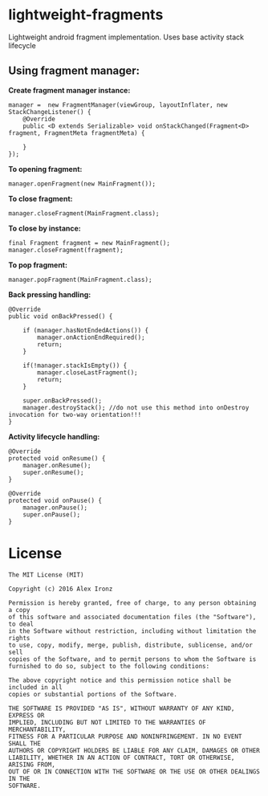 # lightweight-fragments
Lightweight android fragment implementation. Uses base activity stack lifecycle

Using fragment manager:
-----------------------

**Create fragment manager instance:**

    manager =  new FragmentManager(viewGroup, layoutInflater, new StackChangeListener() {
        @Override
        public <D extends Serializable> void onStackChanged(Fragment<D> fragment, FragmentMeta fragmentMeta) {

        }
    });

        
**To opening fragment:**

    manager.openFragment(new MainFragment());


**To close fragment:**

    manager.closeFragment(MainFragment.class);    


**To close by instance:**

    final Fragment fragment = new MainFragment();
    manager.closeFragment(fragment);

    
**To pop fragment:**

    manager.popFragment(MainFragment.class);


**Back pressing handling:**

    @Override
    public void onBackPressed() {

        if (manager.hasNotEndedActions()) {
            manager.onActionEndRequired();
            return;
        }

        if(!manager.stackIsEmpty()) {
            manager.closeLastFragment();
            return;
        }

        super.onBackPressed();
        manager.destroyStack(); //do not use this method into onDestroy invocation for two-way orientation!!!
    }

**Activity lifecycle handling:**

    @Override
    protected void onResume() {
        manager.onResume();
        super.onResume();
    }

    @Override
    protected void onPause() {
        manager.onPause();
        super.onPause();
    }

# License

    The MIT License (MIT)

    Copyright (c) 2016 Alex Ironz
    
    Permission is hereby granted, free of charge, to any person obtaining a copy
    of this software and associated documentation files (the "Software"), to deal
    in the Software without restriction, including without limitation the rights
    to use, copy, modify, merge, publish, distribute, sublicense, and/or sell
    copies of the Software, and to permit persons to whom the Software is
    furnished to do so, subject to the following conditions:
    
    The above copyright notice and this permission notice shall be included in all
    copies or substantial portions of the Software.
    
    THE SOFTWARE IS PROVIDED "AS IS", WITHOUT WARRANTY OF ANY KIND, EXPRESS OR
    IMPLIED, INCLUDING BUT NOT LIMITED TO THE WARRANTIES OF MERCHANTABILITY,
    FITNESS FOR A PARTICULAR PURPOSE AND NONINFRINGEMENT. IN NO EVENT SHALL THE
    AUTHORS OR COPYRIGHT HOLDERS BE LIABLE FOR ANY CLAIM, DAMAGES OR OTHER
    LIABILITY, WHETHER IN AN ACTION OF CONTRACT, TORT OR OTHERWISE, ARISING FROM,
    OUT OF OR IN CONNECTION WITH THE SOFTWARE OR THE USE OR OTHER DEALINGS IN THE
    SOFTWARE.
